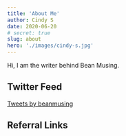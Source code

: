 ```yaml
---
title: 'About Me'
author: Cindy S
date: 2020-06-20
# secret: true
slug: about
hero: './images/cindy-s.jpg'
---
```


Hi, I am the writer behind Bean Musing. 

## Twitter Feed
<div class='Image__Container'>
<div class='Image__Small'>
<a class="twitter-timeline" data-height="675" data-theme="dark" href="https://twitter.com/beanmusing?ref_src=twsrc%5Etfw">Tweets by beanmusing</a> <script async src="https://platform.twitter.com/widgets.js" charset="utf-8"></script>
</div>
</div>

## Referral Links
